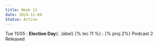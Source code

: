 ```yaml
---
title: Week 11
date: 2024-11-04
Status: Active
---
```


Tue 11/05
: **Election Day**{: .label} {% lec 11 %}
: {% proj 2%} Podcast 2 Released
